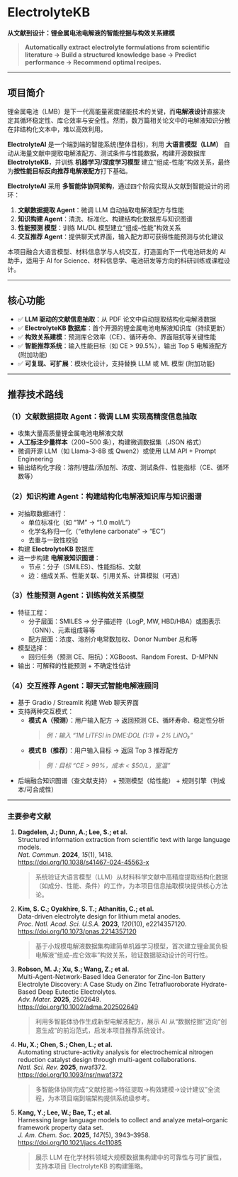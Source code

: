 #  ElectrolyteKB  
**从文献到设计：锂金属电池电解液的智能挖掘与构效关系建模**

> **Automatically extract electrolyte formulations from scientific literature → Build a structured knowledge base → Predict performance → Recommend optimal recipes.**

---

##  项目简介

锂金属电池（LMB）是下一代高能量密度储能技术的关键，而**电解液设计**直接决定其循环稳定性、库仑效率与安全性。然而，数万篇相关论文中的电解液知识分散在非结构化文本中，难以高效利用。

**ElectrolyteAI** 是一个端到端的智能系统(整体目标)，利用 **大语言模型（LLM）** 自动从海量文献中提取电解液配方、测试条件与性能数据，构建开源数据库 **ElectrolyteKB**，并训练 **机器学习/深度学习模型** 建立“组成-性能”构效关系，最终为**按性能目标反向推荐电解液配方**打下基础。

**ElectrolyteAI** 采用 **多智能体协同架构**，通过四个阶段实现从文献到智能设计的闭环：
1. **文献数据提取 Agent**：微调 LLM 自动抽取电解液配方与性能  
2. **知识构建 Agent**：清洗、标准化、构建结构化数据库与知识图谱  
3. **性能预测 模型**：训练 ML/DL 模型建立“组成–性能”构效关系  
4. **交互推荐 Agent**：提供聊天式界面，输入配方即可获得性能预测与优化建议

本项目融合大语言模型、材料信息学与人机交互，打造面向下一代电池研发的 AI 助手，适用于 AI for Science、材料信息学、电池研发等方向的科研训练或课程设计。

---

##  核心功能

- ✅ **LLM 驱动的文献信息抽取**：从 PDF 论文中自动提取结构化电解液数据  
- ✅ **ElectrolyteKB 数据库**：首个开源的锂金属电池电解液知识库（持续更新）  
- ✅ **构效关系建模**：预测库仑效率（CE）、循环寿命、界面阻抗等关键性能  
- ✅ **智能推荐系统**：输入性能目标（如 CE > 99.5%），输出 Top 5 电解液配方 (附加功能) 
- ✅ **可复现、可扩展**：模块化设计，支持替换 LLM 或 ML 模型 (附加功能)

---

##  推荐技术路线

### （1）文献数据提取 Agent：微调 LLM 实现高精度信息抽取
- 收集大量高质量锂金属电池电解液文献
- **人工标注少量样本**（200~500 条），构建微调数据集（JSON 格式）
- 微调开源 LLM（如 Llama-3-8B 或 Qwen2）或使用 LLM API + Prompt Engineering
- 输出结构化字段：溶剂/锂盐/添加剂、浓度、测试条件、性能指标（CE、循环数等）

### （2）知识构建 Agent：构建结构化电解液知识库与知识图谱
- 对抽取数据进行：
  - 单位标准化（如 “1M” → “1.0 mol/L”）
  - 化学名称归一化（“ethylene carbonate” → “EC”）
  - 去重与一致性校验
- 构建 **ElectrolyteKB** 数据库
- 进一步构建 **电解液知识图谱**：
  - 节点：分子（SMILES）、性能指标、文献
  - 边：组成关系、性能关联、引用关系、计算模拟（可选）

### （3）性能预测 Agent：训练构效关系模型
- 特征工程：
  - 分子层面：SMILES → 分子描述符（LogP, MW, HBD/HBA）或图表示（GNN）、元素组成等等
  - 配方层面：浓度、溶剂介电常数加权、Donor Number 总和等
- 模型选择：
  - 回归任务（预测 CE、阻抗）：XGBoost、Random Forest、D-MPNN
- 输出：可解释的性能预测 + 不确定性估计

### （4）交互推荐 Agent：聊天式智能电解液顾问
- 基于 Gradio / Streamlit 构建 Web 聊天界面
- 支持两种交互模式：
  - **模式 A（预测）**：用户输入配方 → 返回预测 CE、循环寿命、稳定性分析  
    > *例：输入 “1M LiTFSI in DME:DOL (1:1) + 2% LiNO₃”*
  - **模式 B（推荐）**：用户输入目标 → 返回 Top 3 推荐配方  
    > *例：目标 “CE > 99%，成本 < $50/L，室温”*
- 后端融合知识图谱（查文献支持） + 预测模型（给性能） + 规则引擎（判成本/可合成性）

---

###  主要参考文献

1. **Dagdelen, J.; Dunn, A.; Lee, S.; et al.**  
   Structured information extraction from scientific text with large language models.  
   *Nat. Commun.* **2024**, *15*(1), 1418.  
   https://doi.org/10.1038/s41467-024-45563-x  
   > 系统验证大语言模型（LLM）从材料科学文献中高精度提取结构化数据（如成分、性能、条件）的工作，为本项目信息抽取模块提供核心方法论。

2. **Kim, S. C.; Oyakhire, S. T.; Athanitis, C.; et al.**  
   Data-driven electrolyte design for lithium metal anodes.  
   *Proc. Natl. Acad. Sci. U.S.A.* **2023**, *120*(10), e2214357120.  
   https://doi.org/10.1073/pnas.2214357120  
   > 基于小规模电解液数据集构建简单机器学习模型，首次建立锂金属负极电解液“组成–库仑效率”构效关系，验证数据驱动设计的可行性。

3. **Robson, M. J.; Xu, S.; Wang, Z.; et al.**  
   Multi-Agent-Network-Based Idea Generator for Zinc-Ion Battery Electrolyte Discovery: A Case Study on Zinc Tetrafluoroborate Hydrate-Based Deep Eutectic Electrolytes.  
   *Adv. Mater.* **2025**, 2502649.  
   https://doi.org/10.1002/adma.202502649  
   > 利用多智能体协作生成新型电解液配方，展示 AI 从“数据挖掘”迈向“创意生成”的前沿范式，启发本项目推荐系统设计。

4. **Hu, X.; Chen, S.; Chen, L.; et al.**  
   Automating structure-activity analysis for electrochemical nitrogen reduction catalyst design through multi-agent collaborations.  
   *Natl. Sci. Rev.* **2025**, nwaf372.  
   https://doi.org/10.1093/nsr/nwaf372  
   >  多智能体协同完成“文献挖掘→特征提取→构效建模→设计建议”全流程，为本项目端到端架构提供系统级参考。

5. **Kang, Y.; Lee, W.; Bae, T.; et al.**  
   Harnessing large language models to collect and analyze metal–organic framework property data set.  
   *J. Am. Chem. Soc.* **2025**, *147*(5), 3943–3958.  
   https://doi.org/10.1021/jacs.4c11085  
   >  展示 LLM 在化学材料领域大规模数据集构建中的可靠性与可扩展性，支持本项目 ElectrolyteKB 的构建策略。



